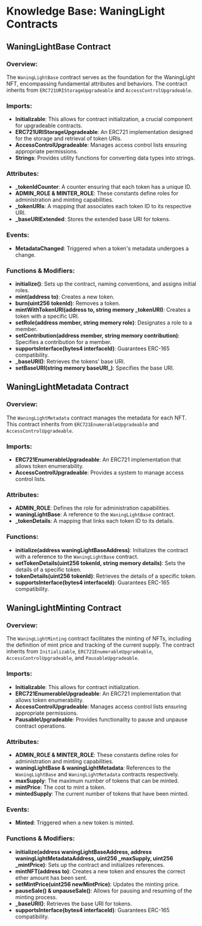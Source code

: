 # Knowledge Base: WaningLight Contracts

## WaningLightBase Contract

### Overview:

The `WaningLightBase` contract serves as the foundation for the WaningLight NFT, encompassing fundamental attributes and behaviors. The contract inherits from `ERC721URIStorageUpgradeable` and `AccessControlUpgradeable`.

### Imports:

- **Initializable**: This allows for contract initialization, a crucial component for upgradeable contracts.
- **ERC721URIStorageUpgradeable**: An ERC721 implementation designed for the storage and retrieval of token URIs.
- **AccessControlUpgradeable**: Manages access control lists ensuring appropriate permissions.
- **Strings**: Provides utility functions for converting data types into strings.

### Attributes:

- **\_tokenIdCounter**: A counter ensuring that each token has a unique ID.
- **ADMIN_ROLE & MINTER_ROLE**: These constants define roles for administration and minting capabilities.
- **\_tokenURIs**: A mapping that associates each token ID to its respective URI.
- **\_baseURIExtended**: Stores the extended base URI for tokens.

### Events:

- **MetadataChanged**: Triggered when a token's metadata undergoes a change.

### Functions & Modifiers:

- **initialize()**: Sets up the contract, naming conventions, and assigns initial roles.
- **mint(address to)**: Creates a new token.
- **burn(uint256 tokenId)**: Removes a token.
- **mintWithTokenURI(address to, string memory \_tokenURI)**: Creates a token with a specific URI.
- **setRole(address member, string memory role)**: Designates a role to a member.
- **setContribution(address member, string memory contribution)**: Specifies a contribution for a member.
- **supportsInterface(bytes4 interfaceId)**: Guarantees ERC-165 compatibility.
- **\_baseURI()**: Retrieves the tokens' base URI.
- **setBaseURI(string memory baseURI\_)**: Specifies the base URI.

## WaningLightMetadata Contract

### Overview:

The `WaningLightMetadata` contract manages the metadata for each NFT. This contract inherits from `ERC721EnumerableUpgradeable` and `AccessControlUpgradeable`.

### Imports:

- **ERC721EnumerableUpgradeable**: An ERC721 implementation that allows token enumerability.
- **AccessControlUpgradeable**: Provides a system to manage access control lists.

### Attributes:

- **ADMIN_ROLE**: Defines the role for administration capabilities.
- **waningLightBase**: A reference to the `WaningLightBase` contract.
- **\_tokenDetails**: A mapping that links each token ID to its details.

### Functions:

- **initialize(address waningLightBaseAddress)**: Initializes the contract with a reference to the `WaningLightBase` contract.
- **setTokenDetails(uint256 tokenId, string memory details)**: Sets the details of a specific token.
- **tokenDetails(uint256 tokenId)**: Retrieves the details of a specific token.
- **supportsInterface(bytes4 interfaceId)**: Guarantees ERC-165 compatibility.

## WaningLightMinting Contract

### Overview:

The `WaningLightMinting` contract facilitates the minting of NFTs, including the definition of mint price and tracking of the current supply. The contract inherits from `Initializable`, `ERC721EnumerableUpgradeable`, `AccessControlUpgradeable`, and `PausableUpgradeable`.

### Imports:

- **Initializable**: This allows for contract initialization.
- **ERC721EnumerableUpgradeable**: An ERC721 implementation that allows token enumerability.
- **AccessControlUpgradeable**: Manages access control lists ensuring appropriate permissions.
- **PausableUpgradeable**: Provides functionality to pause and unpause contract operations.

### Attributes:

- **ADMIN_ROLE & MINTER_ROLE**: These constants define roles for administration and minting capabilities.
- **waningLightBase & waningLightMetadata**: References to the `WaningLightBase` and `WaningLightMetadata` contracts respectively.
- **maxSupply**: The maximum number of tokens that can be minted.
- **mintPrice**: The cost to mint a token.
- **mintedSupply**: The current number of tokens that have been minted.

### Events:

- **Minted**: Triggered when a new token is minted.

### Functions & Modifiers:

- **initialize(address waningLightBaseAddress, address waningLightMetadataAddress, uint256 \_maxSupply, uint256 \_mintPrice)**: Sets up the contract and initializes references.
- **mintNFT(address to)**: Creates a new token and ensures the correct ether amount has been sent.
- **setMintPrice(uint256 newMintPrice)**: Updates the minting price.
- **pauseSale() & unpauseSale()**: Allows for pausing and resuming of the minting process.
- **\_baseURI()**: Retrieves the base URI for tokens.
- **supportsInterface(bytes4 interfaceId)**: Guarantees ERC-165 compatibility.
